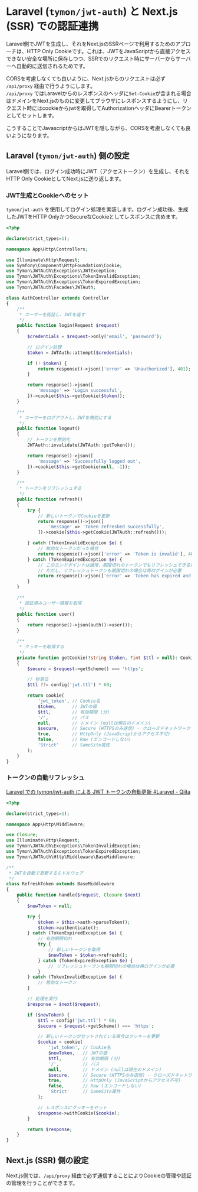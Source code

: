 # Laravel (`tymon/jwt-auth`) と Next.js (SSR) での認証連携

Laravel側でJWTを生成し、それをNext.jsのSSRページで利用するためのアプローチは、HTTP Only Cookieです。これは、JWTをJavaScriptから直接アクセスできない安全な場所に保存しつつ、SSRでのリクエスト時にサーバーからサーバーへ自動的に送信されるためです。

CORSを考慮しなくても良いように、Next.jsからのリクエストは必ず `/api/proxy` 経由で行うようにします。  
`/api/proxy` ではLaravelからのレスポンスのヘッダに`Set-Cookie`が含まれる場合はドメインをNext.jsのものに変更してブラウザにレスポンスするようにし、リクエスト時にはcookieからjwtを取得してAuthorizationヘッダにBearerトークンとしてセットします。

こうすることでJavascriptからはJWTを隠しながら、CORSを考慮しなくても良いようになります。

## Laravel (`tymon/jwt-auth`) 側の設定

Laravel側では、ログイン成功時にJWT（アクセストークン）を生成し、それをHTTP Only CookieとしてNext.jsに送り返します。

### JWT生成とCookieへのセット

`tymon/jwt-auth` を使用してログイン処理を実装します。ログイン成功後、生成したJWTをHTTP OnlyかつSecureなCookieとしてレスポンスに含めます。

```php
<?php

declare(strict_types=1);

namespace App\Http\Controllers;

use Illuminate\Http\Request;
use Symfony\Component\HttpFoundation\Cookie;
use Tymon\JWTAuth\Exceptions\JWTException;
use Tymon\JWTAuth\Exceptions\TokenInvalidException;
use Tymon\JWTAuth\Exceptions\TokenExpiredException;
use Tymon\JWTAuth\Facades\JWTAuth;

class AuthController extends Controller
{
    /**
     * ユーザーを認証し、JWTを返す
     */
    public function login(Request $request)
    {
        $credentials = $request->only('email', 'password');

        // ログイン処理
        $token = JWTAuth::attempt($credentials);

        if (! $token) {
            return response()->json(['error' => 'Unauthorized'], 401);
        }

        return response()->json([
            'message' => 'Login successful',
        ])->cookie($this->getCookie($token));
    }

    /**
     * ユーザーをログアウトし、JWTを無効にする
     */
    public function logout()
    {
        // トークンを無効化
        JWTAuth::invalidate(JWTAuth::getToken());

        return response()->json([
            'message' => 'Successfully logged out',
        ])->cookie($this->getCookie(null, -1));
    }

    /**
     * トークンをリフレッシュする
     */
    public function refresh()
    {
        try {
            // 新しいトークンでCookieを更新
            return response()->json([
                'message' => 'Token refreshed successfully',
            ])->cookie($this->getCookie(JWTAuth::refresh()));

        } catch (TokenInvalidException $e) {
            // 無効なトークンだった場合
            return response()->json(['error' => 'Token is invalid'], 401);
        } catch (TokenExpiredException $e) {
            // このエンドポイントは通常、期限切れのトークンでもリフレッシュできるはず
            // ただし、リフレッシュトークンも期限切れの場合は再ログインが必要
            return response()->json(['error' => 'Token has expired and cannot be refreshed'], 401);
        }
    }

    /**
     * 認証済みユーザー情報を取得
     */
    public function user()
    {
        return response()->json(auth()->user());
    }

    /**
     * クッキーを取得する
     */
    private function getCookie(?string $token, ?int $ttl = null): Cookie
    {
        $secure = $request->getScheme() === 'https';

        // 秒単位
        $ttl ??= config('jwt.ttl') * 60;

        return cookie(
            'jwt_token', // Cookie名
            $token,      // JWTの値
            $ttl,        // 有効期限 (分)
            '/',         // パス
            null,        // ドメイン (nullは現在のドメイン)
            $secure,     // Secure (HTTPSのみ送信) - クローズドネットワークでも推奨
            true,        // HttpOnly (JavaScriptからアクセス不可)
            false,       // Raw (エンコードしない)
            'Strict'     // SameSite属性
        );
    }
}
```

### トークンの自動リフレッシュ

[Laravel での tymon/jwt-auth による JWT トークンの自動更新 #Laravel - Qiita](https://qiita.com/yh1224/items/bd00e85d5c53350e93ca)

```php
<?php

declare(strict_types=1);

namespace App\Http\Middleware;

use Closure;
use Illuminate\Http\Request;
use Tymon\JWTAuth\Exceptions\TokenInvalidException;
use Tymon\JWTAuth\Exceptions\TokenExpiredException;
use Tymon\JWTAuth\Http\Middleware\BaseMiddleware;

/**
 * JWTを自動で更新するミドルウェア
 */
class RefreshToken extends BaseMiddleware
{
    public function handle($request, Closure $next)
    {
        $newToken = null;

        try {
            $token = $this->auth->parseToken();
            $token->authenticate();
        } catch (TokenExpiredException $e) {
            // 有効期限切れ
            try {
                // 新しいトークンを取得
                $newToken = $token->refresh();
            } catch (TokenExpiredException $e) {
                // リフレッシュトークンも期限切れの場合は再ログインが必要
            }
        } catch (TokenInvalidException $e) {
            // 無効なトークン
        }

        // 処理を実行
        $response = $next($request);

        if ($newToken) {
            $ttl = config('jwt.ttl') * 60;
            $secure = $request->getScheme() === 'https';

            // 新しいトークンがセットされている場合はクッキーを更新
            $cookie = cookie(
                'jwt_token', // Cookie名
                $newToken,   // JWTの値
                $ttl,        // 有効期限 (分)
                '/',         // パス
                null,        // ドメイン (nullは現在のドメイン)
                $secure,     // Secure (HTTPSのみ送信) - クローズドネットワークでも推奨
                true,        // HttpOnly (JavaScriptからアクセス不可)
                false,       // Raw (エンコードしない)
                'Strict'     // SameSite属性
            );

            // レスポンスにクッキーをセット
            $response->withCookie($cookie);
        }

        return $response;
    }
}
```

## Next.js (SSR) 側の設定

Next.js側では、`/api/proxy` 経由で必ず通信することによりCookieの管理や認証の管理を行うことができます。
